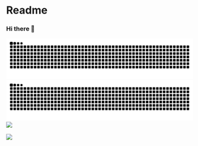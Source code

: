 # Readme
### Hi there 👋

![github contribution grid snake animation](https://raw.githubusercontent.com/shahradelahi/shahradelahi/output/github-contribution-grid-snake-dark.svg#gh-dark-mode-only)
![github contribution grid snake animation](https://raw.githubusercontent.com/shahradelahi/shahradelahi/output/github-contribution-grid-snake.svg#gh-light-mode-only)
   ![](https://github.com/morning120429/morning120429/blob/main/code.gif)


![](https://komarev.com/ghpvc/?username=shahradelahi)
